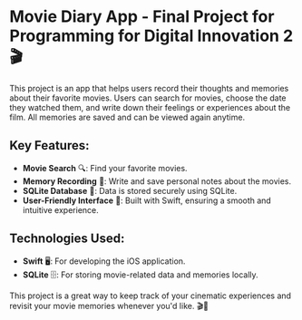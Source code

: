# Movie Diary App - Final Project for Programming for Digital Innovation 2 🎬

This project is an app that helps users record their thoughts and memories about their favorite movies. Users can search for movies, choose the date they watched them, and write down their feelings or experiences about the film. All memories are saved and can be viewed again anytime.
## Key Features:
- **Movie Search** 🔍: Find your favorite movies.
- **Memory Recording** 📝: Write and save personal notes about the movies.
- **SQLite Database** 💾: Data is stored securely using SQLite.
- **User-Friendly Interface** 📱: Built with Swift, ensuring a smooth and intuitive experience.

## Technologies Used:
- **Swift** 🖥️: For developing the iOS application.
- **SQLite** 🗄️: For storing movie-related data and memories locally.

This project is a great way to keep track of your cinematic experiences and revisit your movie memories whenever you'd like. 🎬💭
